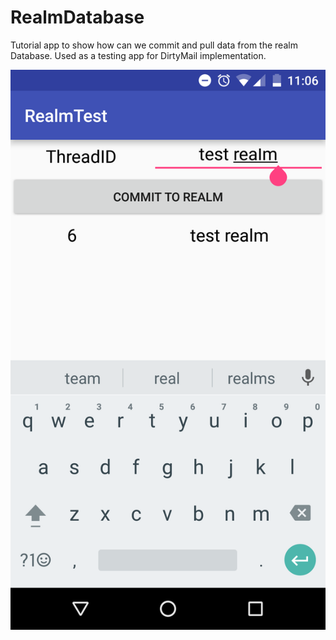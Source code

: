 # RealmDatabase
Tutorial app to show how can we commit and pull data from the realm Database. Used as a testing app for DirtyMail implementation.


![](https://github.com/dineshvg/RealmDatabase/blob/master/Screenshot/Screenshot_20161023-110618.png)

